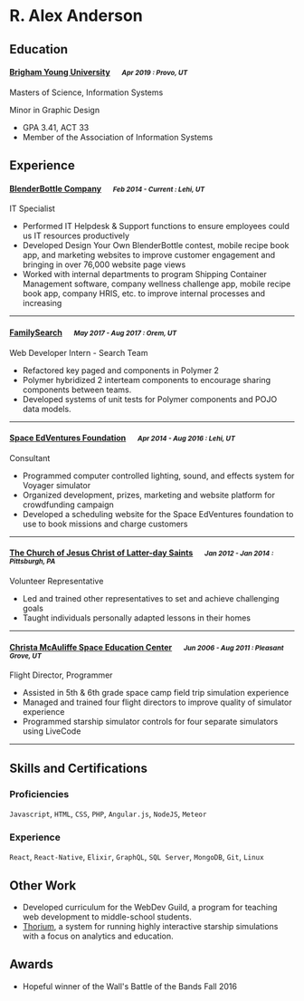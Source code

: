 # R. Alex Anderson

## Education
#### [Brigham Young University][byu] &emsp; <small>*Apr 2019 : Provo, UT*</small>

Masters of Science, Information Systems

Minor in Graphic Design
* GPA 3.41, ACT 33
* Member of the Association of Information Systems

## Experience
#### [BlenderBottle Company][blenderbottle] &emsp; <small>*Feb 2014 - Current : Lehi, UT*</small>

IT Specialist
* Performed IT Helpdesk & Support functions to ensure employees could us IT resources
productively
* Developed Design Your Own BlenderBottle contest, mobile recipe book app, and marketing
websites to improve customer engagement and bringing in over 76,000 website page views
* Worked with internal departments to program Shipping Container Management software,
company wellness challenge app, mobile recipe book app, company HRIS, etc. to improve internal processes and increasing

----
#### [FamilySearch][familysearch] &emsp; <small>*May 2017 - Aug 2017 : Orem, UT*</small>

Web Developer Intern - Search Team
* Refactored key paged and components in Polymer 2
* Polymer hybridized 2 interteam components to encourage sharing components between teams.
* Developed systems of unit tests for Polymer components and POJO data models.

----
#### [Space EdVentures Foundation][spaceed] &emsp; <small>*Apr 2014 - Aug 2016 : Lehi, UT*</small>

Consultant
* Programmed computer controlled lighting, sound, and effects system for Voyager simulator
* Organized development, prizes, marketing and website platform for crowdfunding campaign 
* Developed a scheduling website for the Space EdVentures foundation to use to book missions
and charge customers

----
#### [The Church of Jesus Christ of Latter-day Saints][lds] &emsp; <small>*Jan 2012 - Jan 2014 : Pittsburgh, PA*</small>

Volunteer Representative
* Led and trained other representatives to set and achieve challenging goals 
* Taught individuals personally adapted lessons in their homes

----
#### [Christa McAuliffe Space Education Center][cmsec] &emsp; <small>*Jun 2006 - Aug 2011 : Pleasant Grove, UT*</small>

Flight Director, Programmer
* Assisted in 5th & 6th grade space camp field trip simulation experience
* Managed and trained four flight directors to improve quality of simulator experience
* Programmed starship simulator controls for four separate simulators using LiveCode

----
## Skills and Certifications
### Proficiencies
`Javascript`, `HTML`, `CSS`, `PHP`, `Angular.js`, `NodeJS`, `Meteor`
### Experience
`React`, `React-Native`, `Elixir`, `GraphQL`, `SQL Server`, `MongoDB`, `Git`, `Linux`
## Other Work
* Developed curriculum for the WebDev Guild, a program for teaching web development to middle-school students.
* [Thorium](thorium), a system for running highly interactive starship simulations with a focus on analytics and education.
## Awards
* Hopeful winner of the Wall's Battle of the Bands Fall 2016


[homepage]: http://ralexanderson.com
[twitter]: https://twitter.com/ralex1993
[twit]: http://cdn-careers.sstatic.net/careers/Img/icon-twitter.png?v=b1bd58ad2034
[byu]: http://byu.edu
[familysearch]: https://familysearch.org
[spaceed]: http://farpointstation.weebly.com
[blenderbottle]: http://blenderbottle.com
[lds]: http://lds.org
[cmsec]: http://spacecenter.alpineschools.com
[thorium]: https://thorium.ralexanderson.com
